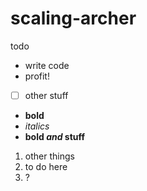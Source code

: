# scaling-archer

todo
- write code
- profit!
- [ ] other stuff
- **bold**
- *italics*
- **bold _and_ stuff**

1. other things
2. to do here
3. ?

